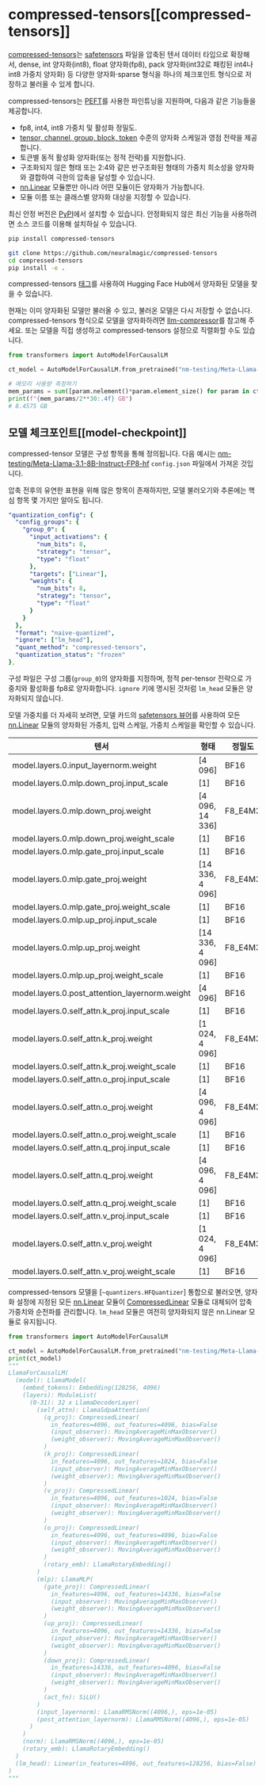 <!--Copyright 2024 The HuggingFace Team. All rights reserved.

Licensed under the Apache License, Version 2.0 (the "License"); you may not use this file except in compliance with
the License. You may obtain a copy of the License at

http://www.apache.org/licenses/LICENSE-2.0

Unless required by applicable law or agreed to in writing, software distributed under the License is distributed on
an "AS IS" BASIS, WITHOUT WARRANTIES OR CONDITIONS OF ANY KIND, either express or implied. See the License for the
specific language governing permissions and limitations under the License.

⚠️ Note that this file is in Markdown but contain specific syntax for our doc-builder (similar to MDX) that may not be
rendered properly in your Markdown viewer.

-->

# compressed-tensors[[compressed-tensors]]

[compressed-tensors](https://github.com/neuralmagic/compressed-tensors)는 [safetensors](https://github.com/huggingface/safetensors) 파일을 압축된 텐서 데이터 타입으로 확장해서, dense, int 양자화(int8), float 양자화(fp8), pack 양자화(int32로 패킹된 int4나 int8 가중치 양자화) 등 다양한 양자화·sparse 형식을 하나의 체크포인트 형식으로 저장하고 불러올 수 있게 합니다.

compressed-tensors는 [PEFT](https://huggingface.co/docs/peft)를 사용한 파인튜닝을 지원하며, 다음과 같은 기능들을 제공합니다.

- fp8, int4, int8 가중치 및 활성화 정밀도.
- [tensor, channel, group, block, token](https://github.com/neuralmagic/compressed-tensors/blob/83b2e7a969d70606421a76b9a3d112646077c8de/src/compressed_tensors/quantization/quant_args.py#L43-L52) 수준의 양자화 스케일과 영점 전략을 제공합니다.
- 토큰별 동적 활성화 양자화(또는 정적 전략)를 지원합니다.
- 구조화되지 않은 형태 또는 2:4와 같은 반구조화된 형태의 가중치 희소성을 양자화와 결합하여 극한의 압축을 달성할 수 있습니다.
- [nn.Linear](https://pytorch.org/docs/stable/generated/torch.nn.Linear.html) 모듈뿐만 아니라 어떤 모듈이든 양자화가 가능합니다.
- 모듈 이름 또는 클래스별 양자화 대상을 지정할 수 있습니다.

최신 안정 버전은 [PyPI](https://pypi.org/project/compressed-tensors)에서 설치할 수 있습니다. 안정화되지 않은 최신 기능을 사용하려면 소스 코드를 이용해 설치하실 수 있습니다.

<hfoptions id="install">
<hfoption id="PyPI">

```bash
pip install compressed-tensors
```

</hfoption>
<hfoption id="source code">

```bash
git clone https://github.com/neuralmagic/compressed-tensors
cd compressed-tensors
pip install -e .
```

</hfoption>
</hfoptions>

compressed-tensors [태그](https://huggingface.co/models?other=compressed-tensors)를 사용하여 Hugging Face Hub에서 양자화된 모델을 찾을 수 있습니다. 

현재는 이미 양자화된 모델만 불러올 수 있고, 불러온 모델은 다시 저장할 수 없습니다. compressed-tensors 형식으로 모델을 양자화하려면 [llm-compressor](https://github.com/vllm-project/llm-compressor)를 참고해 주세요. 또는 모델을 직접 생성하고 compressed-tensors 설정으로 직렬화할 수도 있습니다.

```python
from transformers import AutoModelForCausalLM

ct_model = AutoModelForCausalLM.from_pretrained("nm-testing/Meta-Llama-3.1-8B-Instruct-FP8-hf", device_map="auto")

# 메모리 사용량 측정하기
mem_params = sum([param.nelement()*param.element_size() for param in ct_model.parameters()])
print(f"{mem_params/2**30:.4f} GB")
# 8.4575 GB
```

## 모델 체크포인트[[model-checkpoint]]

compressed-tensor 모델은 구성 항목을 통해 정의됩니다. 다음 예시는 [nm-testing/Meta-Llama-3.1-8B-Instruct-FP8-hf](https://huggingface.co/nm-testing/Meta-Llama-3.1-8B-Instruct-FP8-hf/blob/main/config.json) `config.json` 파일에서 가져온 것입니다.

압축 전후의 유연한 표현을 위해 많은 항목이 존재하지만, 모델 불러오기와 추론에는 핵심 항목 몇 가지만 알아도 됩니다.

```yaml
"quantization_config": {
  "config_groups": {
    "group_0": {
      "input_activations": {
        "num_bits": 8,
        "strategy": "tensor",
        "type": "float"
      },
      "targets": ["Linear"],
      "weights": {
        "num_bits": 8,
        "strategy": "tensor",
        "type": "float"
      }
    }
  },
  "format": "naive-quantized",
  "ignore": ["lm_head"],
  "quant_method": "compressed-tensors",
  "quantization_status": "frozen"
},
```

구성 파일은 구성 그룹(`group_0`)의 양자화를 지정하며, 정적 per-tensor 전략으로 가중치와 활성화를 fp8로 양자화합니다. `ignore` 키에 명시된 것처럼 `lm_head` 모듈은 양자화되지 않습니다.

모델 가중치를 더 자세히 보려면, 모델 카드의 [safetensors 뷰어](https://huggingface.co/nm-testing/Meta-Llama-3.1-8B-Instruct-FP8-hf?show_file_info=model.safetensors.index.json)를 사용하여 모든 [nn.Linear](https://pytorch.org/docs/stable/generated/torch.nn.Linear.html) 모듈의 양자화된 가중치, 입력 스케일, 가중치 스케일을 확인할 수 있습니다.

| 텐서 | 형태 |	정밀도 |
| ------- | ----- | --------- |
model.layers.0.input_layernorm.weight	| [4 096]	| BF16 
model.layers.0.mlp.down_proj.input_scale	| [1]	| BF16 
model.layers.0.mlp.down_proj.weight	| [4 096, 14 336] |	F8_E4M3 
model.layers.0.mlp.down_proj.weight_scale |	[1]	| BF16 
model.layers.0.mlp.gate_proj.input_scale |	[1]	| BF16 
model.layers.0.mlp.gate_proj.weight	| [14 336, 4 096]	| F8_E4M3 
model.layers.0.mlp.gate_proj.weight_scale	| [1] |	BF16 
model.layers.0.mlp.up_proj.input_scale|	[1]	|BF16 
model.layers.0.mlp.up_proj.weight |	[14 336, 4 096]	| F8_E4M3 
model.layers.0.mlp.up_proj.weight_scale | [1]	| BF16 
model.layers.0.post_attention_layernorm.weight |	[4 096]	|BF16 
model.layers.0.self_attn.k_proj.input_scale |	[1]	|  BF16
model.layers.0.self_attn.k_proj.weight |	[1 024, 4 096]|	F8_E4M3
model.layers.0.self_attn.k_proj.weight_scale |[1]	| BF16 
model.layers.0.self_attn.o_proj.input_scale	| [1]	| BF16
model.layers.0.self_attn.o_proj.weight | [4 096, 4 096]	| F8_E4M3 
model.layers.0.self_attn.o_proj.weight_scale | [1]	| BF16 
model.layers.0.self_attn.q_proj.input_scale	| [1]	| BF16 
model.layers.0.self_attn.q_proj.weight | [4 096, 4 096]	| F8_E4M3 
model.layers.0.self_attn.q_proj.weight_scale |	[1] | BF16 
model.layers.0.self_attn.v_proj.input_scale	| [1] | BF16 
model.layers.0.self_attn.v_proj.weight |	[1 024, 4 096]	| F8_E4M3 
model.layers.0.self_attn.v_proj.weight_scale |	[1] |	BF16 

compressed-tensors 모델을 [`~quantizers.HFQuantizer`] 통합으로 불러오면, 양자화 설정에 지정된 모든 [nn.Linear](https://pytorch.org/docs/stable/generated/torch.nn.Linear.html) 모듈이 [CompressedLinear](https://github.com/neuralmagic/compressed-tensors/blob/975cb223b19fcac2b98a4271d17668462d4d6e1d/src/compressed_tensors/linear/compressed_linear.py#L30) 모듈로 대체되어 압축 가중치와 순전파를 관리합니다. `lm_head` 모듈은 여전히 양자화되지 않은 nn.Linear 모듈로 유지됩니다.

```python
from transformers import AutoModelForCausalLM

ct_model = AutoModelForCausalLM.from_pretrained("nm-testing/Meta-Llama-3.1-8B-Instruct-FP8-hf")
print(ct_model)
"""
LlamaForCausalLM(
  (model): LlamaModel(
    (embed_tokens): Embedding(128256, 4096)
    (layers): ModuleList(
      (0-31): 32 x LlamaDecoderLayer(
        (self_attn): LlamaSdpaAttention(
          (q_proj): CompressedLinear(
            in_features=4096, out_features=4096, bias=False
            (input_observer): MovingAverageMinMaxObserver()
            (weight_observer): MovingAverageMinMaxObserver()
          )
          (k_proj): CompressedLinear(
            in_features=4096, out_features=1024, bias=False
            (input_observer): MovingAverageMinMaxObserver()
            (weight_observer): MovingAverageMinMaxObserver()
          )
          (v_proj): CompressedLinear(
            in_features=4096, out_features=1024, bias=False
            (input_observer): MovingAverageMinMaxObserver()
            (weight_observer): MovingAverageMinMaxObserver()
          )
          (o_proj): CompressedLinear(
            in_features=4096, out_features=4096, bias=False
            (input_observer): MovingAverageMinMaxObserver()
            (weight_observer): MovingAverageMinMaxObserver()
          )
          (rotary_emb): LlamaRotaryEmbedding()
        )
        (mlp): LlamaMLP(
          (gate_proj): CompressedLinear(
            in_features=4096, out_features=14336, bias=False
            (input_observer): MovingAverageMinMaxObserver()
            (weight_observer): MovingAverageMinMaxObserver()
          )
          (up_proj): CompressedLinear(
            in_features=4096, out_features=14336, bias=False
            (input_observer): MovingAverageMinMaxObserver()
            (weight_observer): MovingAverageMinMaxObserver()
          )
          (down_proj): CompressedLinear(
            in_features=14336, out_features=4096, bias=False
            (input_observer): MovingAverageMinMaxObserver()
            (weight_observer): MovingAverageMinMaxObserver()
          )
          (act_fn): SiLU()
        )
        (input_layernorm): LlamaRMSNorm((4096,), eps=1e-05)
        (post_attention_layernorm): LlamaRMSNorm((4096,), eps=1e-05)
      )
    )
    (norm): LlamaRMSNorm((4096,), eps=1e-05)
    (rotary_emb): LlamaRotaryEmbedding()
  )
  (lm_head): Linear(in_features=4096, out_features=128256, bias=False)
)
"""
```
